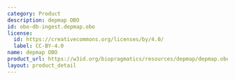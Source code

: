 ```yaml
---
category: Product
description: depmap OBO
id: obo-db-ingest.depmap.obo
license:
  id: https://creativecommons.org/licenses/by/4.0/
  label: CC-BY-4.0
name: depmap OBO
product_url: https://w3id.org/biopragmatics/resources/depmap/depmap.obo
layout: product_detail
---
```

